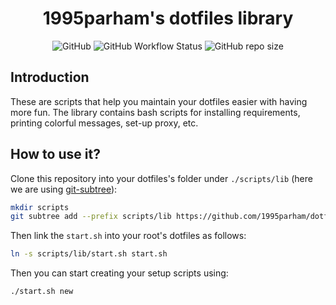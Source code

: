 <h1 align="center">1995parham's dotfiles library</h1>

<p align="center">
     <img alt="GitHub" src="https://img.shields.io/github/license/1995parham/dotfiles.lib?logo=gnu&style=for-the-badge">
     <img alt="GitHub Workflow Status" src="https://img.shields.io/github/actions/workflow/status/1995parham/dotfiles.lib/sh-lint.yaml?logo=github&style=for-the-badge&label=lint">
     <img alt="GitHub repo size" src="https://img.shields.io/github/repo-size/1995parham/dotfiles.lib?style=for-the-badge">
</p>

## Introduction

These are scripts that help you maintain your dotfiles easier with having more fun.
The library contains bash scripts for installing requirements, printing colorful messages, set-up proxy, etc.

## How to use it?

Clone this repository into your dotfiles's folder under `./scripts/lib`
(here we are using [git-subtree](https://www.atlassian.com/git/tutorials/git-subtree)):

```bash
mkdir scripts
git subtree add --prefix scripts/lib https://github.com/1995parham/dotfiles.lib.git main --squash
```

Then link the `start.sh` into your root's dotfiles as follows:

```bash
ln -s scripts/lib/start.sh start.sh
```

Then you can start creating your setup scripts using:

```bash
./start.sh new
```
